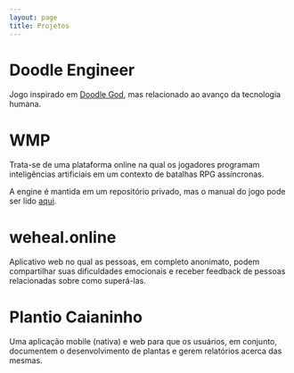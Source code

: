 ```yaml
---
layout: page
title: Projetos
---
```


# Doodle Engineer

Jogo inspirado em [Doodle God](https://www.kongregate.com/games/badim/doodle-god),
mas relacionado ao avanço da tecnologia humana.

# WMP

Trata-se de uma plataforma online na qual os jogadores programam inteligências
artificiais em um contexto de batalhas RPG assíncronas.

A engine é mantida em um repositório privado, mas o manual do jogo pode ser lido
[aqui](https://github.com/arthurpaulino/wmpmanuals).

# weheal.online

Aplicativo web no qual as pessoas, em completo anonimato, podem compartilhar suas
dificuldades emocionais e receber feedback de pessoas relacionadas sobre como
superá-las.

# Plantio Caianinho

Uma aplicação mobile (nativa) e web para que os usuários, em conjunto, documentem
o desenvolvimento de plantas e gerem relatórios acerca das mesmas.

